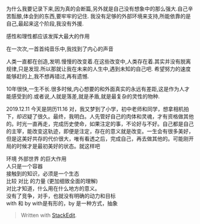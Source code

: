 为什么我要记录下来,因为真的会断篇,另外就是自己没有想象中的那么强大.自己辛苦酝酿,体会到的东西,要牢牢的记住.
我没有足够的外部环境来支持,所能依靠的是自己,最起来这个阶段,我没有外援.

感性和理性都应该发挥大最大的作用

在一次次,一首首纯音乐中,我找到了内心的声音

人类一直都在创造,发明.慢慢的改变着.在这些改变中,人类存在着.其实并没有脱离规律,只是发现.所以那就让我在未来的人生中,遇到未知的自己吧.  希望努力的速度能够赶的上,我不想再错过,再有遗憾.

10年很快,一生不长.很多时候,内心想要的和外面真实的永远有差距,这是作为人才能感受到的.或者说,人就是落差,就是矛盾,就是最复杂的灵性的物种.

2019.12.11
今天是阴历11.16 对，我又梦到了小学，初中老师和同学，想拿相机拍下，却迟疑了很久。最终，我明白。人先管好自己的肉体和灵魂，才有资格做其他的。时光一直再走，完成历史使命，如果注定的事，不论好与不好。自己都是自己的主宰，能改变这轨迹，即便是注定，存在的意义就是改变。一生会有很多美好，但是这美好共存的代价很大，唯有看透之后，完成自己，再去做其他的。可能刚开局的时候才是最初美好的状态。就这样吧

环境 外部世界 的巨大作用  
人只是一个容器  
接触到的知识，必须是一个生态  
比较 对比 的力量 (更加细致全面的理解)  
对比才知道，什么用在什么地方的意义。  
没有了竞争，对手，也就没有明确的动力和目标  
with 和 by    with是有形的，by 是一种方式，抽象  

> Written with [StackEdit](https://stackedit.io/).
<!--stackedit_data:
eyJoaXN0b3J5IjpbLTE2NzQwODc1NjMsLTE2MzI5ODkwMDQsNz
E3NDM4MTYwXX0=
-->
